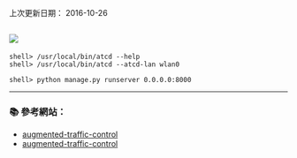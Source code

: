 上次更新日期： 2016-10-26

![](https://facebook.github.io/augmented-traffic-control/images/atc_overview.png)
---

```console
shell> /usr/local/bin/atcd --help
shell> /usr/local/bin/atcd --atcd-lan wlan0

shell> python manage.py runserver 0.0.0.0:8000

```

---

### :books: 參考網站：
- [augmented-traffic-control](https://github.com/facebook/augmented-traffic-control)
- [augmented-traffic-control](https://facebook.github.io/augmented-traffic-control/)
